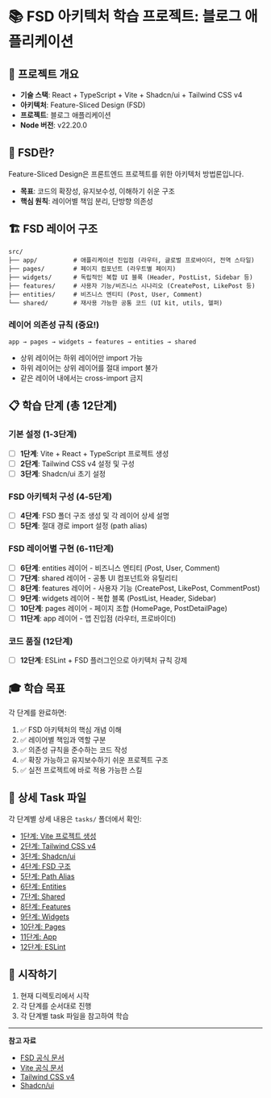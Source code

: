 # 📚 FSD 아키텍처 학습 프로젝트: 블로그 애플리케이션

## 🎯 프로젝트 개요
- **기술 스택**: React + TypeScript + Vite + Shadcn/ui + Tailwind CSS v4
- **아키텍처**: Feature-Sliced Design (FSD)
- **프로젝트**: 블로그 애플리케이션
- **Node 버전**: v22.20.0

## 📖 FSD란?

Feature-Sliced Design은 프론트엔드 프로젝트를 위한 아키텍처 방법론입니다.
- **목표**: 코드의 확장성, 유지보수성, 이해하기 쉬운 구조
- **핵심 원칙**: 레이어별 책임 분리, 단방향 의존성

## 🏗️ FSD 레이어 구조

```
src/
├── app/          # 애플리케이션 진입점 (라우터, 글로벌 프로바이더, 전역 스타일)
├── pages/        # 페이지 컴포넌트 (라우트별 페이지)
├── widgets/      # 독립적인 복합 UI 블록 (Header, PostList, Sidebar 등)
├── features/     # 사용자 기능/비즈니스 시나리오 (CreatePost, LikePost 등)
├── entities/     # 비즈니스 엔티티 (Post, User, Comment)
└── shared/       # 재사용 가능한 공통 코드 (UI kit, utils, 헬퍼)
```

### 레이어 의존성 규칙 (중요!)
```
app → pages → widgets → features → entities → shared
```
- 상위 레이어는 하위 레이어만 import 가능
- 하위 레이어는 상위 레이어를 절대 import 불가
- 같은 레이어 내에서는 cross-import 금지

## 📋 학습 단계 (총 12단계)

### 기본 설정 (1-3단계)
- [ ] **1단계**: Vite + React + TypeScript 프로젝트 생성
- [ ] **2단계**: Tailwind CSS v4 설정 및 구성
- [ ] **3단계**: Shadcn/ui 초기 설정

### FSD 아키텍처 구성 (4-5단계)
- [ ] **4단계**: FSD 폴더 구조 생성 및 각 레이어 상세 설명
- [ ] **5단계**: 절대 경로 import 설정 (path alias)

### FSD 레이어별 구현 (6-11단계)
- [ ] **6단계**: entities 레이어 - 비즈니스 엔티티 (Post, User, Comment)
- [ ] **7단계**: shared 레이어 - 공통 UI 컴포넌트와 유틸리티
- [ ] **8단계**: features 레이어 - 사용자 기능 (CreatePost, LikePost, CommentPost)
- [ ] **9단계**: widgets 레이어 - 복합 블록 (PostList, Header, Sidebar)
- [ ] **10단계**: pages 레이어 - 페이지 조합 (HomePage, PostDetailPage)
- [ ] **11단계**: app 레이어 - 앱 진입점 (라우터, 프로바이더)

### 코드 품질 (12단계)
- [ ] **12단계**: ESLint + FSD 플러그인으로 아키텍처 규칙 강제

## 🎓 학습 목표

각 단계를 완료하면:
1. ✅ FSD 아키텍처의 핵심 개념 이해
2. ✅ 레이어별 책임과 역할 구분
3. ✅ 의존성 규칙을 준수하는 코드 작성
4. ✅ 확장 가능하고 유지보수하기 쉬운 프로젝트 구조
5. ✅ 실전 프로젝트에 바로 적용 가능한 스킬

## 📁 상세 Task 파일

각 단계별 상세 내용은 `tasks/` 폴더에서 확인:
- [1단계: Vite 프로젝트 생성](./tasks/step-01-vite-setup.md)
- [2단계: Tailwind CSS v4](./tasks/step-02-tailwind-setup.md)
- [3단계: Shadcn/ui](./tasks/step-03-shadcn-setup.md)
- [4단계: FSD 구조](./tasks/step-04-fsd-structure.md)
- [5단계: Path Alias](./tasks/step-05-path-alias.md)
- [6단계: Entities](./tasks/step-06-entities.md)
- [7단계: Shared](./tasks/step-07-shared.md)
- [8단계: Features](./tasks/step-08-features.md)
- [9단계: Widgets](./tasks/step-09-widgets.md)
- [10단계: Pages](./tasks/step-10-pages.md)
- [11단계: App](./tasks/step-11-app.md)
- [12단계: ESLint](./tasks/step-12-eslint.md)

## 🚀 시작하기

1. 현재 디렉토리에서 시작
2. 각 단계를 순서대로 진행
3. 각 단계별 task 파일을 참고하여 학습

---

**참고 자료**
- [FSD 공식 문서](https://feature-sliced.design/)
- [Vite 공식 문서](https://vitejs.dev/)
- [Tailwind CSS v4](https://tailwindcss.com/)
- [Shadcn/ui](https://ui.shadcn.com/)
